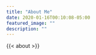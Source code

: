 ```yaml
---
title: "About Me"
date: 2020-01-16T00:10:08-05:00
featured_image: ""
description: ""
--- 
```


{{< about >}}